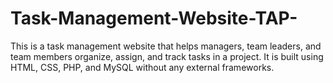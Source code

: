 # Task-Management-Website-TAP-
This is a task management website that helps managers, team leaders, and team members organize, assign, and track tasks in a project. It is built using HTML, CSS, PHP, and MySQL without any external frameworks.
